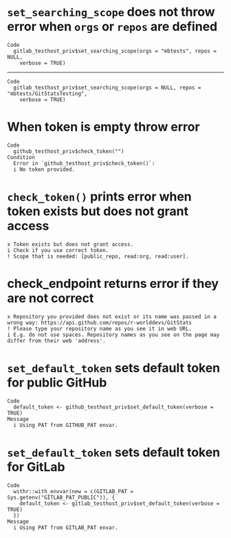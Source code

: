 # `set_searching_scope` does not throw error when `orgs` or `repos` are defined

    Code
      gitlab_testhost_priv$set_searching_scope(orgs = "mbtests", repos = NULL,
        verbose = TRUE)

---

    Code
      gitlab_testhost_priv$set_searching_scope(orgs = NULL, repos = "mbtests/GitStatsTesting",
        verbose = TRUE)

# When token is empty throw error

    Code
      github_testhost_priv$check_token("")
    Condition
      Error in `github_testhost_priv$check_token()`:
      i No token provided.

# `check_token()` prints error when token exists but does not grant access

    x Token exists but does not grant access.
    i Check if you use correct token.
    ! Scope that is needed: [public_repo, read:org, read:user].

# check_endpoint returns error if they are not correct

    x Repository you provided does not exist or its name was passed in a wrong way: https://api.github.com/repos/r-worlddevs/GitStats
    ! Please type your repository name as you see it in web URL.
    i E.g. do not use spaces. Repository names as you see on the page may differ from their web 'address'.

# `set_default_token` sets default token for public GitHub

    Code
      default_token <- github_testhost_priv$set_default_token(verbose = TRUE)
    Message
      i Using PAT from GITHUB_PAT envar.

# `set_default_token` sets default token for GitLab

    Code
      withr::with_envvar(new = c(GITLAB_PAT = Sys.getenv("GITLAB_PAT_PUBLIC")), {
        default_token <- gitlab_testhost_priv$set_default_token(verbose = TRUE)
      })
    Message
      i Using PAT from GITLAB_PAT envar.

